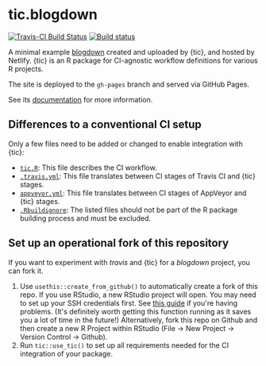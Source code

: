 # tic.blogdown

<!-- badges: start -->
[![Travis-CI Build Status](https://travis-ci.org/ropenscilabs/tic.blogdown.svg?branch=master)](https://travis-ci.org/ropenscilabs/tic.blogdown)
[![Build status](https://ci.appveyor.com/api/projects/status/eyq1syaite6adkbe?svg=true)](https://ci.appveyor.com/project/ropenscilabs/tic-blogdown)
<!-- badges: end -->

A minimal example [blogdown](https://bookdown.org/yihui/blogdown/) created and uploaded by {tic}, and hosted by Netlify.
{tic} is an R package for CI-agnostic workflow definitions for various R projects.

The site is deployed to the `gh-pages` branch and served via GitHub Pages.

See its [documentation](https://docs.ropensci/tic) for more information.

## Differences to a conventional CI setup

Only a few files need to be added or changed to enable integration with {tic}:

- [`tic.R`](tic.R): This file describes the CI workflow.
- [`.travis.yml`](.travis.yml): This file translates between CI stages of Travis CI and {tic} stages.
- [`appveyor.yml`](appveyor.yml): This file translates between CI stages of AppVeyor and {tic} stages.
- [`.Rbuildignore`](.Rbuildignore): The listed files should not be part of the R package building process and must be excluded.

## Set up an operational fork of this repository

If you want to experiment with _travis_ and {tic} for a _blogdown_ project, you can fork it.

1. Use `usethis::create_from_github()` to automatically create a fork of this repo.
    If you use RStudio, a new RStudio project will open. 
    You may need to set up your SSH credentials first. 
    See [this guide](http://happygitwithr.com/ssh-keys.html) if you're having problems. 
    (It's definitely worth getting this function running as it saves you a lot of time in the future!) 
    Alternatively, fork this repo on Github and then create a new R Project within RStudio (File -> New Project -> Version Control -> Github). 
1. Run `tic::use_tic()` to set up all requirements needed for the CI integration of your package.
